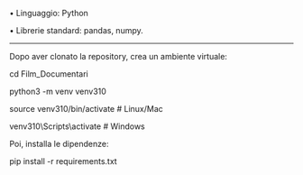 • Linguaggio: Python

• Librerie standard: pandas, numpy.

---

Dopo aver clonato la repository, crea un ambiente virtuale:

cd Film_Documentari

python3 -m venv venv310

source venv310/bin/activate  # Linux/Mac

venv310\Scripts\activate  # Windows

Poi, installa le dipendenze:

pip install -r requirements.txt
